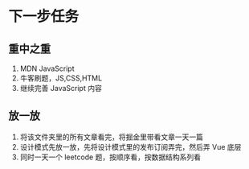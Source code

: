 # 下一步任务

## 重中之重

1. MDN JavaScript
2. 牛客刷题，JS,CSS,HTML
3. 继续完善 JavaScript 内容

## 放一放

1. 将该文件夹里的所有文章看完，将掘金里带看文章一天一篇
2. 设计模式先放一放，先将设计模式里的发布订阅弄完，然后弄 Vue 底层
3. 同时一天一个 leetcode 题，按顺序看，按数据结构系列看
